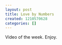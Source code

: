 ```yaml
---
layout: post
title: Love by Numbers
created: 1210570628
categories: []
---
```

Video of the week.  Enjoy.

<object width="425" height="355"><param name="movie" value="http://www.youtube.com/v/UTby_e4-Rhg&hl=en"></param><param name="wmode" value="transparent"></param><embed src="http://www.youtube.com/v/UTby_e4-Rhg&hl=en" type="application/x-shockwave-flash" wmode="transparent" width="425" height="355"></embed></object>
